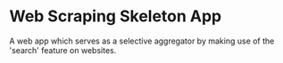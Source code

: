 # Web Scraping Skeleton App
 A web app which serves as a selective aggregator by making use of the 'search' feature on websites.
